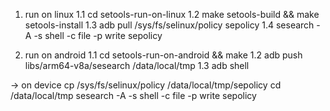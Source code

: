 1. run on linux
1.1 cd setools-run-on-linux
1.2 make setools-build && make setools-install
1.3 adb pull /sys/fs/selinux/policy sepolicy
1.4 sesearch -A -s shell -c file -p write sepolicy 

2. run on android 
1.1 cd setools-run-on-android && make
1.2 adb push libs/arm64-v8a/sesearch /data/local/tmp
1.3 adb shell 

-> on device
	cp /sys/fs/selinux/policy /data/local/tmp/sepolicy
	cd /data/local/tmp
	sesearch -A -s shell -c file -p write  sepolicy 
